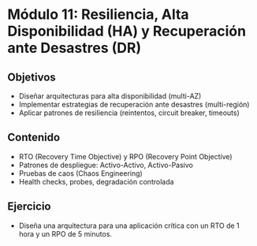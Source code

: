 # Módulo 11: Resiliencia, Alta Disponibilidad (HA) y Recuperación ante Desastres (DR)

## Objetivos

- Diseñar arquitecturas para alta disponibilidad (multi-AZ)
- Implementar estrategias de recuperación ante desastres (multi-región)
- Aplicar patrones de resiliencia (reintentos, circuit breaker, timeouts)

## Contenido

- RTO (Recovery Time Objective) y RPO (Recovery Point Objective)
- Patrones de despliegue: Activo-Activo, Activo-Pasivo
- Pruebas de caos (Chaos Engineering)
- Health checks, probes, degradación controlada

## Ejercicio

- Diseña una arquitectura para una aplicación crítica con un RTO de 1 hora y un RPO de 5 minutos.

